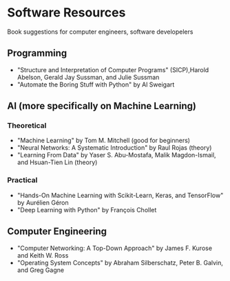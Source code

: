 # Software Resources
Book suggestions for computer engineers, software developelers

## Programming
* "Structure and Interpretation of Computer Programs" (SICP),Harold Abelson, Gerald Jay Sussman, and Julie Sussman
* "Automate the Boring Stuff with Python" by Al Sweigart 

## AI (more specifically on Machine Learning)

### Theoretical
* "Machine Learning" by Tom M. Mitchell  (good for beginners)
* "Neural Networks: A Systematic Introduction" by Raul Rojas (theory)
* "Learning From Data" by Yaser S. Abu-Mostafa, Malik Magdon-Ismail, and Hsuan-Tien Lin (theory)

### Practical
* "Hands-On Machine Learning with Scikit-Learn, Keras, and TensorFlow" by Aurélien Géron
* "Deep Learning with Python" by François Chollet 

## Computer Engineering
* "Computer Networking: A Top-Down Approach" by James F. Kurose and Keith W. Ross
* "Operating System Concepts" by Abraham Silberschatz, Peter B. Galvin, and Greg Gagne 
